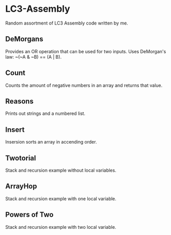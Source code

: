 # LC3-Assembly
Random assortment of LC3 Assembly code written by me.

## DeMorgans
  Provides an OR operation that can be used for two inputs. Uses DeMorgan's law: ~(~A & ~B) == (A | B).
## Count
  Counts the amount of negative numbers in an array and returns that value.
## Reasons
  Prints out strings and a numbered list.
## Insert
  Insersion sorts an array in accending order.
## Twotorial
  Stack and recursion example without local variables.
## ArrayHop
  Stack and recursion example with one local variable.
## Powers of Two
  Stack and recursion example with two local variable.
